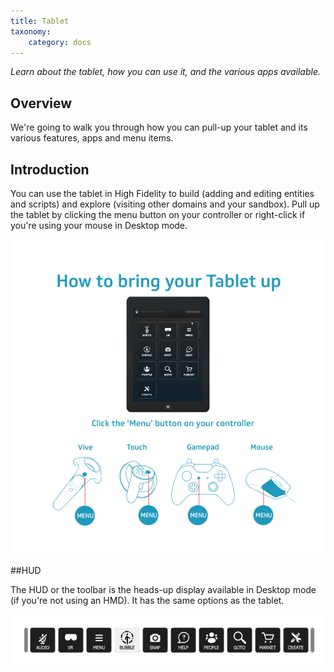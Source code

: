 ```yaml
---
title: Tablet
taxonomy:
    category: docs 
---
```


*Learn about the tablet, how you can use it, and the various apps available.*

## Overview

We're going to walk you through how you can pull-up your tablet and its various features, apps and menu items.

## Introduction

You can use the tablet in High Fidelity to build (adding and editing entities and scripts) and explore (visiting other domains and your sandbox). Pull up the tablet by clicking the menu button on your controller or right-click if you're using your mouse in Desktop mode. 

![](pull-up-tablet.png)

##HUD 

The HUD or the toolbar is the heads-up display available in Desktop mode (if you're not using an HMD). It has the same options as the tablet.

![](hud.png)
